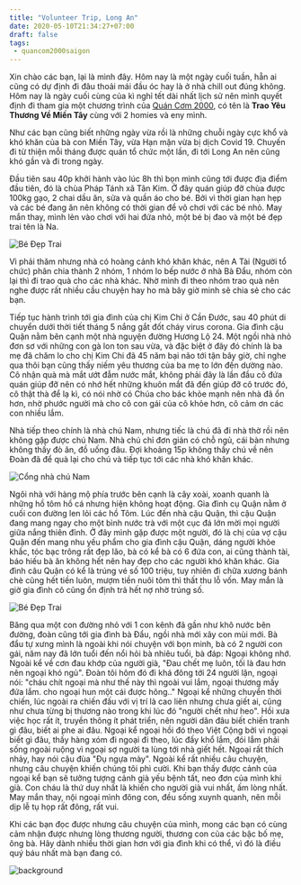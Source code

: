```yaml
---
title: "Volunteer Trip, Long An"
date: 2020-05-10T21:34:27+07:00
draft: false
tags:
 - quancom2000saigon
---
```

Xin chào các bạn, lại là mình đây. Hôm nay là một ngày cuối tuần, hẵn ai cũng có dự định đi đâu thoải mái đầu óc hay là ở nhà chill out đúng không. Hôm nay là ngày cuối cùng của kì nghỉ tết dài nhất lịch sử nên mình quyết định đi tham gia một chương trình của [Quán Cơm 2000](https://www.facebook.com/groups/ntcm.quancom2000saigon/), có tên là **Trao Yêu Thương Về Miền Tây** cùng với 2 homies và eny mình.

Như các bạn cũng biết những ngày vừa rồi là những chuỗi ngày cực khổ và khó khăn của bà con Miền Tây, vừa Hạn mặn vừa bị dịch Covid 19. Chuyến đi từ thiện mỗi tháng được quán tổ chức một lần, đi tới Long An nên cũng khó gần và đi trong ngày.

Đầu tiên sau 40p khởi hành vào lúc 8h thì bọn mình cũng tới được địa điểm đầu tiên, đó là chùa Pháp Tánh xã Tân Kim. Ở đây quán giúp đỡ chùa được 100kg gạo, 2 chai dầu ăn, sửa và quần áo cho bé. Bởi vì thời gian hạn hẹp và các bé đang ăn nên không có thời gian để vô chơi với các bé nhỏ. May mắn thay, mình lẻn vào chơi với hai đứa nhỏ, một bé bị đao và một bé đẹp trai tên là Na.

![Bé Đẹp Trai](/img/la-volunteer-5.jpg)

Vì phải thăm nhưng nhà có hoàng cảnh khó khăn khác, nên A Tài (Người tổ chức) phân chia thành 2 nhóm, 1 nhóm lo bếp nước ở nhà Bà Đẩu, nhóm còn lại thì đi trao quà cho các nhà khác. Nhờ mình đi theo nhóm trao quà nên nghe được rất nhiều cầu chuyện hay ho mà bây giờ minh sẽ chia sẻ cho các bạn.

Tiếp tục hành trình tới gia đình của chị Kim Chi ở Cần Đước, sau 40 phút di chuyển dưới thời tiết tháng 5 nắng gắt đốt cháy virus corona. Gia đình cậu Quận nằm bên cạnh một nhà nguyện đường Hương Lộ 24. Một ngồi nhà nhỏ đơn sơ với những con gà lon ton sau vừa, và đặc biệt ở đây đó chính là ba mẹ đã chăm lo cho chị Kim Chi đã 45 năm bại não tới tận bây giờ, chỉ nghe qua thôi bạn cũng thấy niếm yêu thương của ba mẹ to lớn đến dường nào. Cô nhận quà mà mắt ướt đẫm nước mắt, không phải đây là lần đầu cô đứa quán giúp đỡ nên có nhớ hết những khuôn mắt đã đến giúp đỡ cô trước đó, cô thật thà để lạ kì, có nói nhờ có Chúa cho bác khỏe mạnh nên nhà đã ổn hơn, nhờ phước người mà cho cô con gái của cô khỏe hơn, cô cảm ơn các con nhiều lắm.

Nhà tiếp theo chính là nhà chú Nam, nhưng tiếc là chú đã đi nhà thờ rồi nên không gặp được chú Nam. Nhà chú chỉ đơn giản có chỗ ngủ, cái bàn nhưng không thấy đò ăn, đồ uống đâu. Đợi khoảng 15p không thấy chú về nên Đoàn đã để quà lại cho chú và tiếp tục tới các nhà khó khăn khác.

![Cổng nhà chú Nam](/img/la-volunteer-3.jpg)

Ngôi nhà với hàng mộ phía trước bên cạnh là cây xoài, xoanh quanh là những hồ tôm hồ cá nhưng hiện không hoạt động. Gia đình cụ Quận nằm ở cuối con đường len lỏi các hồ Tôm. Lúc đến nhà cậu Quận, thì cậu Quận đang mang ngay cho một bình nước trà với một cục đá lớn mời mọi người giữa nắng thiên đỉnh. Ở đây mình gặp được một người, đó là chị của vợ cậu Quận đến mang nhu yếu phẩm cho gia đình cậu Quận, dáng người khỏe khắc, tóc bạc trông rất đẹp lão, bà có kể bà có 6 đứa con, ai cũng thành tài, báo hiếu bà ăn không hết nên hay đẹp cho các người khó khăn khác. Gia đình câu Quận có kể là trúng vé số 100 triệu, tuy nhiên đi chữa xương bánh chè cũng hết tiền luôn, mượm tiền nuôi tôm thì thất thu lỗ vốn. May mắn là giờ gia đình cô cũng ổn định trả hết nợ nhờ trúng số.

![Bé Đẹp Trai](/img/la-volunteer-1.jpg)

Băng qua một con đường nhỏ với 1 con kênh đã gần như khô nước bên đường, đoàn cũng tới gia đình bà Đẩu, ngồi nhà mới xây con mùi mới. Bà đẩu tự xưng mình là ngoài khi nói chuyện với bọn minh, bà có 2 người con gái, năm nay đã lớn tuổi đến nổi hỏi bà nhiêu tuổi, bà đáp: Ngoại không nhớ. Ngoài kể về cơn đau khớp của người già, "Đau chết mẹ luôn, tối là đau hơn nên ngoại khó ngủ". Đoàn tôi hôm đó đi khá đông tới 24 người lận, ngoại nói: "cháu chít ngoại mà như thế này thì ngoài vui lắm, ngoại thương mấy đứa lắm. cho ngoại hun một cái được hông.."  Ngoại kể những chuyển thời chiến, lúc ngoài ra chiến đấu với vị trí là cao liên nhưng chưa giết ai, cũng như chưa từng bị thương nào trong khi lúc đó "người chết như heo". Hồi xưa việc học rất ít, truyền thông ít phát triển, nên người dân đâu biết chiến tranh gì đâu, biết ai phe ai đâu. Ngoại kể ngoại hồi đó theo Việt Cộng bởi vì ngoại biết gì đâu, thấy hàng xóm đi ngoại đi theo, lúc đấy khổ lắm, đói lắm phải sống ngoài ruộng vì ngoại sợ người ta lùng tới nhà giết hết. Ngoại rất thích nhảy, hay nói cậu đùa "Đụ ngựa mày". Ngoài kể rất nhiều câu chuyện, nhưng câu chuyện khiến chúng tôi phì cười. Khi bạn thấy được cảnh của ngoại kể bạn sẽ tưởng tượng cảnh già yếu bệnh tất, neo đơn của mình khi già. Con cháu là thứ duy nhất là khiến cho người già vui nhất, ấm lòng nhất. May mắn thay, nội ngoại mình đông con, đều sống xuynh quanh, nên mỗi dịp lễ tụ họp rất đông, rất vui.

Khi các bạn đọc được nhưng câu chuyện của mình, mong các bạn có cùng cảm nhận được nhưng lòng thương người, thương con của các bậc bố mẹ, ông bà. Hãy dành nhiều thời gian hơn với gia đình khi có thể, vì đó là điều quý báu nhất mà bạn đang có.

![background](/img/la-volunteer-2.jpg)
